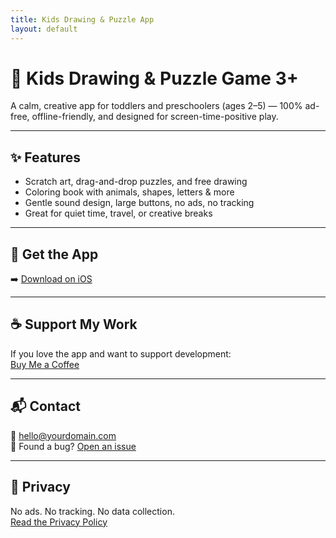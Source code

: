 ```yaml
---
title: Kids Drawing & Puzzle App
layout: default
---
```


# 🎨 Kids Drawing & Puzzle Game 3+

A calm, creative app for toddlers and preschoolers (ages 2–5) — 100% ad-free, offline-friendly, and designed for screen-time-positive play.

---

## ✨ Features

- Scratch art, drag-and-drop puzzles, and free drawing
- Coloring book with animals, shapes, letters & more
- Gentle sound design, large buttons, no ads, no tracking
- Great for quiet time, travel, or creative breaks

---

## 📲 Get the App

➡️ [Download on iOS](https://apps.apple.com/app/idYOUR_APP_ID)

---

## ☕ Support My Work

If you love the app and want to support development:  
[Buy Me a Coffee](https://www.buymeacoffee.com/YOURNAME)

---

## 📬 Contact

📧 hello@yourdomain.com  
🐞 Found a bug? [Open an issue](https://github.com/YOURNAME/kids-drawing-app/issues)

---

## 🔐 Privacy

No ads. No tracking. No data collection.  
[Read the Privacy Policy](privacy.md)
